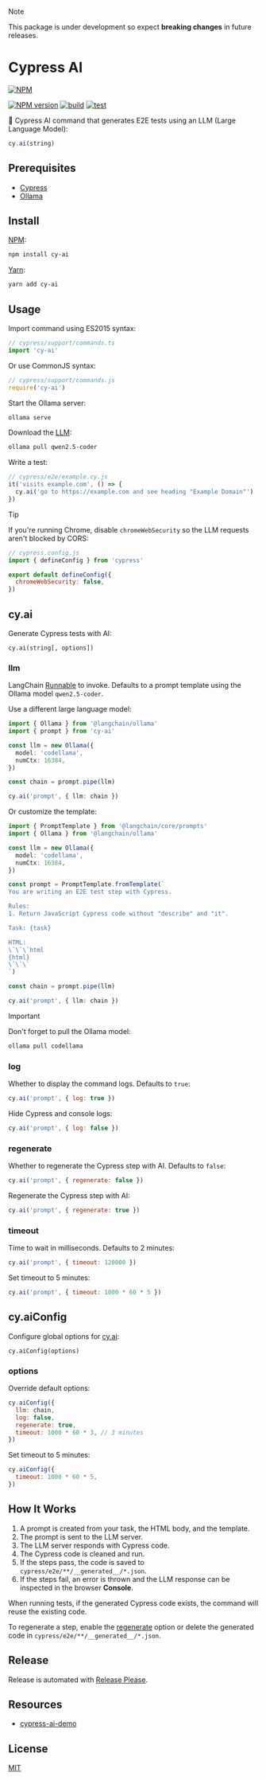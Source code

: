 > [!NOTE]
> This package is under development so expect **breaking changes** in future releases.

# Cypress AI

[![NPM](https://nodei.co/npm/cy-ai.png)](https://nodei.co/npm/cy-ai/)

[![NPM version](https://img.shields.io/npm/v/cy-ai.svg)](https://www.npmjs.com/package/cy-ai)
[![build](https://github.com/ai-action/cy-ai/actions/workflows/build.yml/badge.svg)](https://github.com/ai-action/cy-ai/actions/workflows/build.yml)
[![test](https://github.com/ai-action/cy-ai/actions/workflows/test.yml/badge.svg)](https://github.com/ai-action/cy-ai/actions/workflows/test.yml)

🧪 Cypress AI command that generates E2E tests using an LLM (Large Language Model):

```js
cy.ai(string)
```

## Prerequisites

- [Cypress](https://docs.cypress.io/app/get-started/install-cypress)
- [Ollama](https://ollama.com/download)

## Install

[NPM](https://www.npmjs.com/package/cy-ai):

```sh
npm install cy-ai
```

[Yarn](https://yarnpkg.com/package/cy-ai):

```sh
yarn add cy-ai
```

## Usage

Import command using ES2015 syntax:

```ts
// cypress/support/commands.ts
import 'cy-ai'
```

Or use CommonJS syntax:

```js
// cypress/support/commands.js
require('cy-ai')
```

Start the Ollama server:

```sh
ollama serve
```

Download the [LLM](https://ollama.com/library/qwen2.5-coder):

```sh
ollama pull qwen2.5-coder
```

Write a test:

```js
// cypress/e2e/example.cy.js
it('visits example.com', () => {
  cy.ai('go to https://example.com and see heading "Example Domain"')
})
```

> [!TIP]
> If you're running Chrome, disable `chromeWebSecurity` so the LLM requests aren't blocked by CORS:
>
> ```js
> // cypress.config.js
> import { defineConfig } from 'cypress'
>
> export default defineConfig({
>   chromeWebSecurity: false,
> })
> ```

## cy.ai

Generate Cypress tests with AI:

```
cy.ai(string[, options])
```

### llm

LangChain [Runnable](https://js.langchain.com/docs/concepts/runnables/) to invoke. Defaults to a prompt template using the Ollama model `qwen2.5-coder`.

Use a different large language model:

```ts
import { Ollama } from '@langchain/ollama'
import { prompt } from 'cy-ai'

const llm = new Ollama({
  model: 'codellama',
  numCtx: 16384,
})

const chain = prompt.pipe(llm)

cy.ai('prompt', { llm: chain })
```

Or customize the template:

```ts
import { PromptTemplate } from '@langchain/core/prompts'
import { Ollama } from '@langchain/ollama'

const llm = new Ollama({
  model: 'codellama',
  numCtx: 16384,
})

const prompt = PromptTemplate.fromTemplate(`
You are writing an E2E test step with Cypress.

Rules:
1. Return JavaScript Cypress code without "describe" and "it".

Task: {task}

HTML:
\`\`\`html
{html}
\`\`\`
`)

const chain = prompt.pipe(llm)

cy.ai('prompt', { llm: chain })
```

> [!IMPORTANT]
> Don't forget to pull the Ollama model:
>
> ```sh
> ollama pull codellama
> ```

### log

Whether to display the command logs. Defaults to `true`:

```js
cy.ai('prompt', { log: true })
```

Hide Cypress and console logs:

```js
cy.ai('prompt', { log: false })
```

### regenerate

Whether to regenerate the Cypress step with AI. Defaults to `false`:

```js
cy.ai('prompt', { regenerate: false })
```

Regenerate the Cypress step with AI:

```js
cy.ai('prompt', { regenerate: true })
```

### timeout

Time to wait in milliseconds. Defaults to 2 minutes:

```js
cy.ai('prompt', { timeout: 120000 })
```

Set timeout to 5 minutes:

```js
cy.ai('prompt', { timeout: 1000 * 60 * 5 })
```

## cy.aiConfig

Configure global options for [cy.ai](#cyai):

```
cy.aiConfig(options)
```

### options

Override default options:

```js
cy.aiConfig({
  llm: chain,
  log: false,
  regenerate: true,
  timeout: 1000 * 60 * 3, // 3 minutes
})
```

Set timeout to 5 minutes:

```js
cy.aiConfig({
  timeout: 1000 * 60 * 5,
})
```

## How It Works

1. A prompt is created from your task, the HTML body, and the template.
2. The prompt is sent to the LLM server.
3. The LLM server responds with Cypress code.
4. The Cypress code is cleaned and run.
5. If the steps pass, the code is saved to `cypress/e2e/**/__generated__/*.json`.
6. If the steps fail, an error is thrown and the LLM response can be inspected in the browser **Console**.

When running tests, if the generated Cypress code exists, the command will reuse the existing code.

To regenerate a step, enable the [regenerate](#regenerate) option or delete the generated code in `cypress/e2e/**/__generated__/*.json`.

## Release

Release is automated with [Release Please](https://github.com/googleapis/release-please).

## Resources

- [cypress-ai-demo](https://github.com/ai-action/cypress-ai-demo)

## License

[MIT](https://github.com/ai-action/cy-ai/blob/master/LICENSE)

